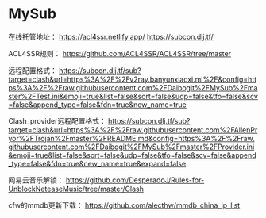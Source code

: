 # MySub
在线托管地址：
https://acl4ssr.netlify.app/
https://subcon.dlj.tf/

ACL4SSR规则：
https://github.com/ACL4SSR/ACL4SSR/tree/master

远程配置格式：
https://subcon.dlj.tf/sub?target=clash&url=https%3A%2F%2Fv2ray.banyunxiaoxi.ml%2F&config=https%3A%2F%2Fraw.githubusercontent.com%2FDaibogit%2FMySub%2Fmaster%2FTest.ini&emoji=true&list=false&sort=false&udp=false&tfo=false&scv=false&append_type=false&fdn=true&new_name=true

Clash_provider远程配置格式：
https://subcon.dlj.tf/sub?target=clash&url=https%3A%2F%2Fraw.githubusercontent.com%2FAllenPryor%2FTrojan%2Fmaster%2FREADME.md&config=https%3A%2F%2Fraw.githubusercontent.com%2FDaibogit%2FMySub%2Fmaster%2FProvider.ini&emoji=true&list=false&sort=false&udp=false&tfo=false&scv=false&append_type=false&fdn=true&new_name=true&expand=false

网易云音乐解锁：
https://github.com/DesperadoJ/Rules-for-UnblockNeteaseMusic/tree/master/Clash

cfw的mmdb更新下载：
https://github.com/alecthw/mmdb_china_ip_list
